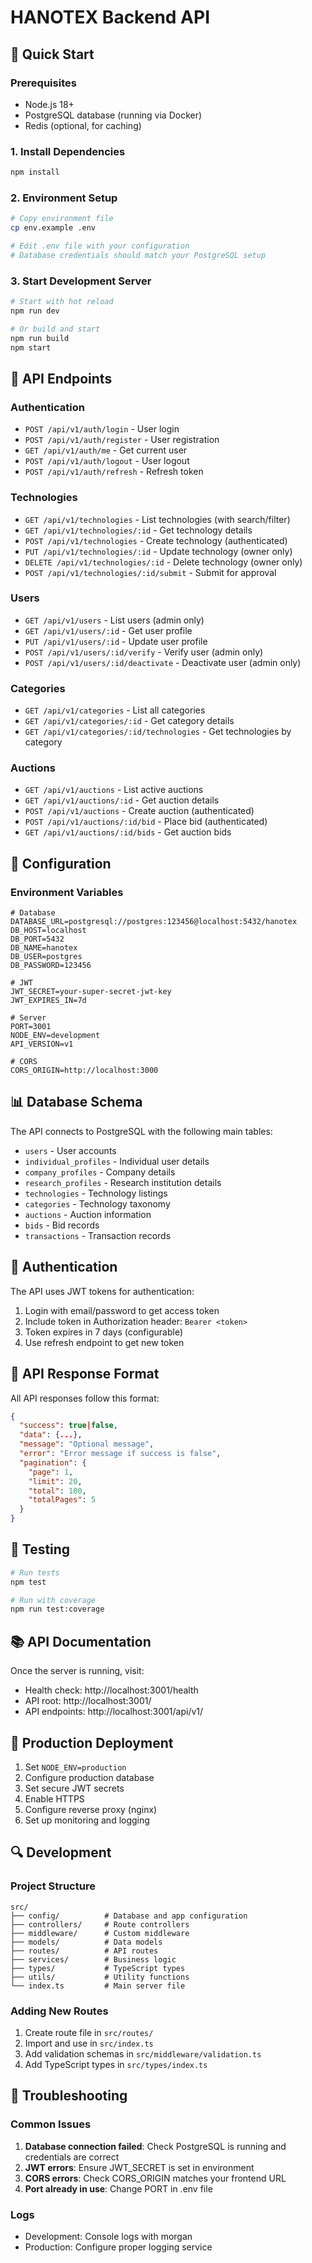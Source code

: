 # HANOTEX Backend API

## 🚀 Quick Start

### Prerequisites
- Node.js 18+
- PostgreSQL database (running via Docker)
- Redis (optional, for caching)

### 1. Install Dependencies
```bash
npm install
```

### 2. Environment Setup
```bash
# Copy environment file
cp env.example .env

# Edit .env file with your configuration
# Database credentials should match your PostgreSQL setup
```

### 3. Start Development Server
```bash
# Start with hot reload
npm run dev

# Or build and start
npm run build
npm start
```

## 📡 API Endpoints

### Authentication
- `POST /api/v1/auth/login` - User login
- `POST /api/v1/auth/register` - User registration
- `GET /api/v1/auth/me` - Get current user
- `POST /api/v1/auth/logout` - User logout
- `POST /api/v1/auth/refresh` - Refresh token

### Technologies
- `GET /api/v1/technologies` - List technologies (with search/filter)
- `GET /api/v1/technologies/:id` - Get technology details
- `POST /api/v1/technologies` - Create technology (authenticated)
- `PUT /api/v1/technologies/:id` - Update technology (owner only)
- `DELETE /api/v1/technologies/:id` - Delete technology (owner only)
- `POST /api/v1/technologies/:id/submit` - Submit for approval

### Users
- `GET /api/v1/users` - List users (admin only)
- `GET /api/v1/users/:id` - Get user profile
- `PUT /api/v1/users/:id` - Update user profile
- `POST /api/v1/users/:id/verify` - Verify user (admin only)
- `POST /api/v1/users/:id/deactivate` - Deactivate user (admin only)

### Categories
- `GET /api/v1/categories` - List all categories
- `GET /api/v1/categories/:id` - Get category details
- `GET /api/v1/categories/:id/technologies` - Get technologies by category

### Auctions
- `GET /api/v1/auctions` - List active auctions
- `GET /api/v1/auctions/:id` - Get auction details
- `POST /api/v1/auctions` - Create auction (authenticated)
- `POST /api/v1/auctions/:id/bid` - Place bid (authenticated)
- `GET /api/v1/auctions/:id/bids` - Get auction bids

## 🔧 Configuration

### Environment Variables
```env
# Database
DATABASE_URL=postgresql://postgres:123456@localhost:5432/hanotex
DB_HOST=localhost
DB_PORT=5432
DB_NAME=hanotex
DB_USER=postgres
DB_PASSWORD=123456

# JWT
JWT_SECRET=your-super-secret-jwt-key
JWT_EXPIRES_IN=7d

# Server
PORT=3001
NODE_ENV=development
API_VERSION=v1

# CORS
CORS_ORIGIN=http://localhost:3000
```

## 📊 Database Schema

The API connects to PostgreSQL with the following main tables:
- `users` - User accounts
- `individual_profiles` - Individual user details
- `company_profiles` - Company details
- `research_profiles` - Research institution details
- `technologies` - Technology listings
- `categories` - Technology taxonomy
- `auctions` - Auction information
- `bids` - Bid records
- `transactions` - Transaction records

## 🔐 Authentication

The API uses JWT tokens for authentication:
1. Login with email/password to get access token
2. Include token in Authorization header: `Bearer <token>`
3. Token expires in 7 days (configurable)
4. Use refresh endpoint to get new token

## 📝 API Response Format

All API responses follow this format:
```json
{
  "success": true|false,
  "data": {...},
  "message": "Optional message",
  "error": "Error message if success is false",
  "pagination": {
    "page": 1,
    "limit": 20,
    "total": 100,
    "totalPages": 5
  }
}
```

## 🧪 Testing

```bash
# Run tests
npm test

# Run with coverage
npm run test:coverage
```

## 📚 API Documentation

Once the server is running, visit:
- Health check: http://localhost:3001/health
- API root: http://localhost:3001/
- API endpoints: http://localhost:3001/api/v1/

## 🚀 Production Deployment

1. Set `NODE_ENV=production`
2. Configure production database
3. Set secure JWT secrets
4. Enable HTTPS
5. Configure reverse proxy (nginx)
6. Set up monitoring and logging

## 🔍 Development

### Project Structure
```
src/
├── config/          # Database and app configuration
├── controllers/     # Route controllers
├── middleware/      # Custom middleware
├── models/          # Data models
├── routes/          # API routes
├── services/        # Business logic
├── types/           # TypeScript types
├── utils/           # Utility functions
└── index.ts         # Main server file
```

### Adding New Routes
1. Create route file in `src/routes/`
2. Import and use in `src/index.ts`
3. Add validation schemas in `src/middleware/validation.ts`
4. Add TypeScript types in `src/types/index.ts`

## 🐛 Troubleshooting

### Common Issues
1. **Database connection failed**: Check PostgreSQL is running and credentials are correct
2. **JWT errors**: Ensure JWT_SECRET is set in environment
3. **CORS errors**: Check CORS_ORIGIN matches your frontend URL
4. **Port already in use**: Change PORT in .env file

### Logs
- Development: Console logs with morgan
- Production: Configure proper logging service
